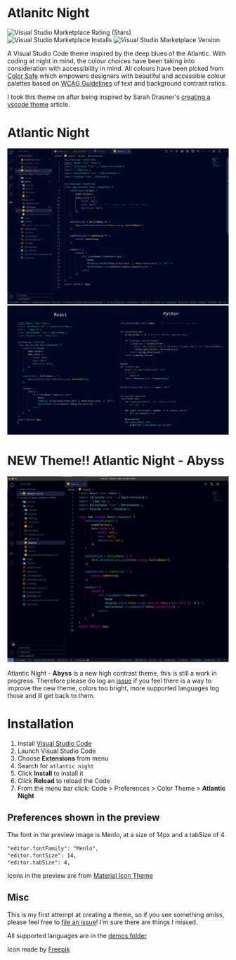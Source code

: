 # Atlanitc Night

![Visual Studio Marketplace Rating (Stars)](https://img.shields.io/visual-studio-marketplace/stars/mrpbennett.atlantic-night)
![Visual Studio Marketplace Installs](https://img.shields.io/visual-studio-marketplace/i/mrpbennett.atlantic-night)
![Visual Studio Marketplace Version](https://img.shields.io/visual-studio-marketplace/v/mrpbennett.atlantic-night)

A Visual Studio Code theme inspired by the deep blues of the Atlantic. With coding at night in mind, the colour choices have been taking into consideration with accessibility in mind. All colours have been picked from [Color Safe](http://colorsafe.co) which empowers designers with beautiful and accessible colour palettes based on [WCAG Guidelines](http://webaim.org/blog/wcag-2-0-and-link-colors/) of text and background contrast ratios.

I took this theme on after being inspired by Sarah Drasner's [creating a vscode theme](https://css-tricks.com/creating-a-vs-code-theme/) article.

# Atlantic Night

![First Screen](imgs/first-screen.png)
![langs](imgs/langs.png)

# NEW Theme!! Atlantic Night - Abyss

![abyss](imgs/abyss-react.png)

Atlantic Night - **Abyss** is a new high contrast theme, this is still a work in progress. Therefore please do log an [issue](https://github.com/mrpbennett/atlantic-night-vscode-theme/issues/new) if you feel there is a way to improve the new theme, colors too bright, more supported languages log those and ill get back to them.

# Installation

1.  Install [Visual Studio Code](https://code.visualstudio.com/)
2.  Launch Visual Studio Code
3.  Choose **Extensions** from menu
4.  Search for `atlantic night`
5.  Click **Install** to install it
6.  Click **Reload** to reload the Code
7.  From the menu bar click: Code > Preferences > Color Theme > **Atlantic Night**

## Preferences shown in the preview

The font in the preview image is Menlo, at a size of 14px and a tabSize of 4.

```
"editor.fontFamily": "Menlo",
"editor.fontSize": 14,
"editor.tabSize": 4,
```

Icons in the preview are from [Material Icon Theme](https://marketplace.visualstudio.com/items?itemName=PKief.material-icon-theme)

## Misc

This is my first attempt at creating a theme, so if you see something amiss, please feel free to [file an issue](https://github.com/mrpbennett/atlantic-night-vscode-theme/issues/new)! I'm sure there are things I missed.

All supported languages are in the [demos folder](./demos/)

Icon made by [Freepik](https://www.flaticon.com/authors/freepik)
